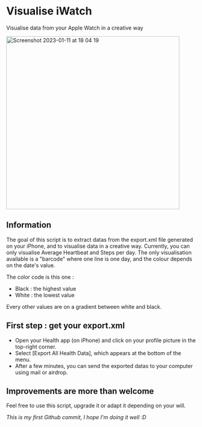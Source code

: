 # Visualise iWatch

Visualise data from your Apple Watch in a creative way

<img width="459" alt="Screenshot 2023-01-11 at 18 04 19" src="https://user-images.githubusercontent.com/117511840/211870109-7563bf78-3265-4532-87ef-ed34ce2b1916.png">



## Information 

The goal of this script is to extract datas from the export.xml file generated on your iPhone, and to visualise data in a creative way. 
Currently, you can only visualise Average Heartbeat and Steps per day. 
The only visualisation available is a "barcode" where one line is one day, and the colour depends on the date's value. 

The color code is this one :

* Black : the highest value
* White : the lowest value

Every other values are on a gradient between white and black. 

## First step : get your export.xml 

* Open your Health app (on iPhone) and click on your profile picture in the top-right corner.
* Select [Export All Health Data], which appears at the bottom of the menu.
* After a few minutes, you can send the exported datas to your computer using mail or airdrop. 

## Improvements are more than welcome

Feel free to use this script, upgrade it or adapt it depending on your will. 


_This is my first Github commit, I hope I'm doing it well :D_
